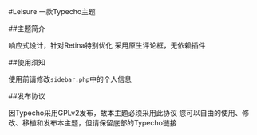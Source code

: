 #Leisure
一款Typecho主题

##主题简介

响应式设计，针对Retina特别优化
采用原生评论框，无依赖插件

##使用须知

使用前请修改`sidebar.php`中的个人信息

##发布协议

因Typecho采用GPLv2发布，故本主题必须采用此协议
您可以自由的使用、修改、移植和发布本主题，但请保留底部的Typecho链接
